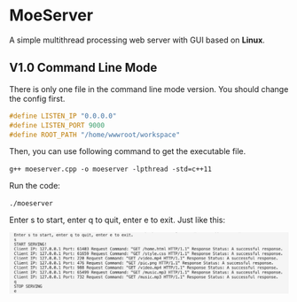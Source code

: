 # MoeServer
A simple multithread processing web server with GUI based on **Linux**.

## V1.0 Command Line Mode

There is only one file in the command line mode version. You should change the config first.

```c
#define LISTEN_IP "0.0.0.0"
#define LISTEN_PORT 9000
#define ROOT_PATH "/home/wwwroot/workspace"
```

Then, you can use following command to get the executable file.

`g++ moeserver.cpp -o moeserver -lpthread -std=c++11`

Run the code:

`./moeserver`

Enter s to start, enter q to quit, enter e to exit. Just like this:

![](./image/v1.png)